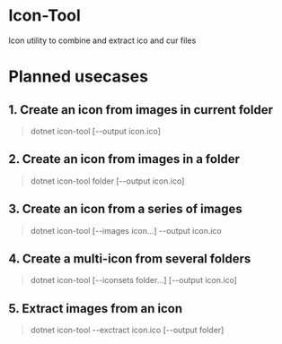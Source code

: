 # Icon-Tool
Icon utility to combine and extract ico and cur files


# Planned usecases

## 1. Create an icon from images in current folder
> dotnet icon-tool [--output icon.ico]

## 2. Create an icon from images in a folder
> dotnet icon-tool folder [--output icon.ico]

## 3. Create an icon from a series of images
> dotnet icon-tool [--images icon...] --output icon.ico 

## 4. Create a multi-icon from several folders
> dotnet icon-tool [--iconsets folder...] [--output icon.ico]


## 5. Extract images from an icon
> dotnet icon-tool --exctract icon.ico [--output folder]